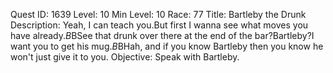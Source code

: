 Quest ID: 1639
Level: 10
Min Level: 10
Race: 77
Title: Bartleby the Drunk
Description: Yeah, I can teach you.But first I wanna see what moves you have already.$B$BSee that drunk over there at the end of the bar?Bartleby?I want you to get his mug.$B$BHah, and if you know Bartleby then you know he won't just give it to you.
Objective: Speak with Bartleby.
